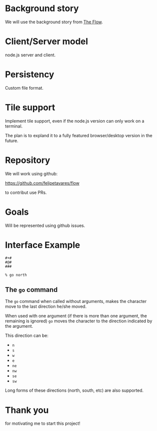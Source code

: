 # Background story

We will use the background story from [The Flow](http://ctrl-c.club/~philips/shortstories/2927938077851216750.html).

# Client/Server model

node.js server and client.

# Persistency

Custom file format.

# Tile support 

Implement tile support, even if the node.js version can only work on a terminal.

The plan is to expland it to a fully featured browser/desktop version in the future.

# Repository

We will work using github:

https://github.com/felipetavares/flow

to contribut use PRs.

# Goals

Will be represented using github issues.

# Interface Example

```
#+#
#@#
###

% go north
```

## The `go` command

The `go` command when called without arguments, makes the character move
to the last direction he/she moved.

When used with one argument (if there is more than one argument, the remaining is ignored) `go` moves the character to the direction indicated by the argument.

This direction can be:

* `n`
* `s`
* `w`
* `e`
* `ne`
* `nw`
* `se`
* `sw`

Long forms of these directions (north, south, etc) are also supported.

# Thank you

for motivating me to start this project! 
